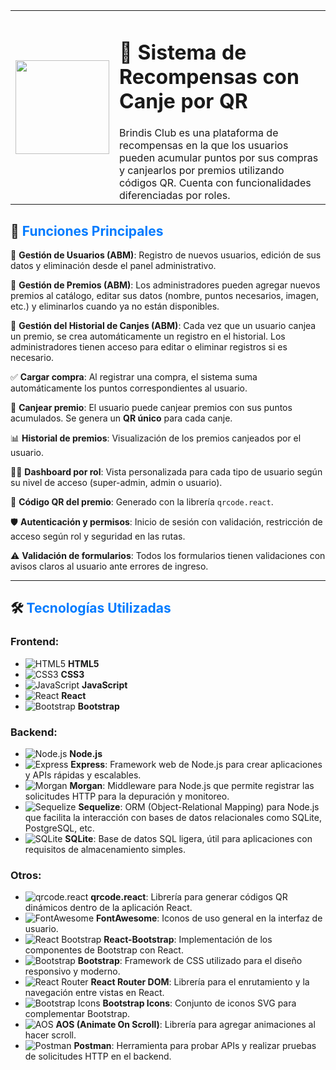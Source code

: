 <table>
  <tr>
    <td>
      <img src="https://github.com/user-attachments/assets/673b7029-acfd-4b83-a3ef-9baf7d6903b7" width="150"/>
    </td>
    <td>
      <h1>🎁 Sistema de Recompensas con Canje por QR</h1>
      Brindis Club es una plataforma de recompensas en la que los usuarios pueden acumular puntos por sus compras y canjearlos por premios utilizando códigos QR. Cuenta con funcionalidades diferenciadas por roles.
    </td>
  </tr>
</table>

<h2>🧠 <span style="color: #007bff;">Funciones Principales</span></h2>

👤 **Gestión de Usuarios (ABM)**: Registro de nuevos usuarios, edición de sus datos y eliminación desde el panel administrativo. 

🎁 **Gestión de Premios (ABM)**: Los administradores pueden agregar nuevos premios al catálogo, editar sus datos (nombre, puntos necesarios, imagen, etc.) y eliminarlos cuando ya no están disponibles.

📜 **Gestión del Historial de Canjes (ABM)**: Cada vez que un usuario canjea un premio, se crea automáticamente un registro en el historial. Los administradores tienen acceso para editar o eliminar registros si es necesario.

✅ **Cargar compra**: Al registrar una compra, el sistema suma automáticamente los puntos correspondientes al usuario.

🎁 **Canjear premio**: El usuario puede canjear premios con sus puntos acumulados. Se genera un **QR único** para cada canje.

📊 **Historial de premios**: Visualización de los premios canjeados por el usuario.

🧑‍💻 **Dashboard por rol**: Vista personalizada para cada tipo de usuario según su nivel de acceso (super-admin, admin o usuario).

🔳 **Código QR del premio**: Generado con la librería `qrcode.react`.

🛡️ **Autenticación y permisos**: Inicio de sesión con validación, restricción de acceso según rol y seguridad en las rutas.

⚠️ **Validación de formularios**: Todos los formularios tienen validaciones con avisos claros al usuario ante errores de ingreso.

---

<h2> 🛠️ <span style="color: #007bff;">Tecnologías Utilizadas</span></h2>

### **Frontend:**
- ![HTML5](https://img.shields.io/badge/HTML5-Markup-red) **HTML5**
- ![CSS3](https://img.shields.io/badge/CSS3-Styling-blue) **CSS3**
- ![JavaScript](https://img.shields.io/badge/JavaScript-Scripting-yellow) **JavaScript**
- ![React](https://img.shields.io/badge/React-JavaScript--Library-brightgreen) **React**
- ![Bootstrap](https://img.shields.io/badge/Bootstrap-CSS--Framework-purple) **Bootstrap**

### **Backend:**
- ![Node.js](https://img.shields.io/badge/Node.js-JavaScript--Runtime-green) **Node.js**
- ![Express](https://img.shields.io/badge/Express-Framework-lightblue) **Express**: Framework web de Node.js para crear aplicaciones y APIs rápidas y escalables.
- ![Morgan](https://img.shields.io/badge/Morgan-Logger-yellow) **Morgan**: Middleware para Node.js que permite registrar las solicitudes HTTP para la depuración y monitoreo.
- ![Sequelize](https://img.shields.io/badge/Sequelize-ORM-green) **Sequelize**: ORM (Object-Relational Mapping) para Node.js que facilita la interacción con bases de datos relacionales como SQLite, PostgreSQL, etc.
- ![SQLite](https://img.shields.io/badge/SQLite-Database-lightyellow) **SQLite**: Base de datos SQL ligera, útil para aplicaciones con requisitos de almacenamiento simples.

### **Otros:**
- ![qrcode.react](https://img.shields.io/badge/qrcode.react-React-brightgreen) **qrcode.react**: Librería para generar códigos QR dinámicos dentro de la aplicación React.
- ![FontAwesome](https://img.shields.io/badge/FontAwesome-Icons-orange) **FontAwesome**: Iconos de uso general en la interfaz de usuario.
- ![React Bootstrap](https://img.shields.io/badge/React--Bootstrap-UI-blue) **React-Bootstrap**: Implementación de los componentes de Bootstrap con React.
- ![Bootstrap](https://img.shields.io/badge/Bootstrap-CSS-lightblue) **Bootstrap**: Framework de CSS utilizado para el diseño responsivo y moderno.
- ![React Router](https://img.shields.io/badge/React--Router-DOM-red) **React Router DOM**: Librería para el enrutamiento y la navegación entre vistas en React.
- ![Bootstrap Icons](https://img.shields.io/badge/Bootstrap--Icons-Icons-yellow) **Bootstrap Icons**: Conjunto de iconos SVG para complementar Bootstrap.
- ![AOS](https://img.shields.io/badge/AOS-Animations-orange) **AOS (Animate On Scroll)**: Librería para agregar animaciones al hacer scroll.
- ![Postman](https://img.shields.io/badge/Postman-API_testing-lightgrey) **Postman**: Herramienta para probar APIs y realizar pruebas de solicitudes HTTP en el backend.

